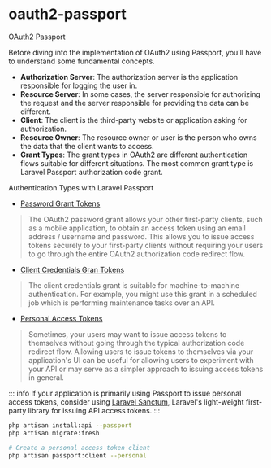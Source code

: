 # oauth2-passport
OAuth2 Passport


Before diving into the implementation of OAuth2 using Passport, you’ll have to understand some fundamental concepts.

- **Authorization Server**: The authorization server is the application responsible for logging the user in.
- **Resource Server**: In some cases, the server responsible for authorizing the request and the server responsible for providing the data can be different.
- **Client**: The client is the third-party website or application asking for authorization. 
- **Resource Owner**: The resource owner or user is the person who owns the data that the client wants to access.
- **Grant Types**: The grant types in OAuth2 are different authentication flows suitable for different situations. The most common grant type is Laravel Passport authorization code grant.

Authentication Types with Laravel Passport

- [Password Grant Tokens](https://laravel.com/docs/11.x/passport#password-grant-tokens)
>The OAuth2 password grant allows your other first-party clients, such as a mobile application, to obtain an access token using an email address / username and password. This allows you to issue access tokens securely to your first-party clients without requiring your users to go through the entire OAuth2 authorization code redirect flow.

- [Client Credentials Gran Tokens](https://laravel.com/docs/11.x/passport#client-credentials-grant-tokens)
>The client credentials grant is suitable for machine-to-machine authentication. For example, you might use this grant in a scheduled job which is performing maintenance tasks over an API.

- [Personal Access Tokens](https://laravel.com/docs/11.x/passport#personal-access-tokens)
>Sometimes, your users may want to issue access tokens to themselves without going through the typical authorization code redirect flow. Allowing users to issue tokens to themselves via your application's UI can be useful for allowing users to experiment with your API or may serve as a simpler approach to issuing access tokens in general.

::: info
If your application is primarily using Passport to issue personal access tokens, consider using [Laravel Sanctum](https://laravel.com/docs/11.x/sanctum), Laravel's light-weight first-party library for issuing API access tokens.
:::


```sh
php artisan install:api --passport
php artisan migrate:fresh

# Create a personal access token client
php artisan passport:client --personal
```

